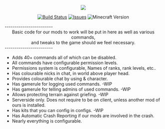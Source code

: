 <p align="center"><img src="https://avatars2.githubusercontent.com/u/9244320?v=3&s=200"></p>
<p align="center">
  <a href="https://github.com/HxCKDMS/HxCCore/">
      <img src="http://67.187.15.252:8080/buildStatus/icon?job=HxCCore" alt="Build Status"></a>
  <a href="https://github.com/HxCKDMS/HxCCore/issues">
      <img src="https://img.shields.io/github/issues-raw/HxCKDMS/HxCCore.svg" alt="Issues"></a>
  <a><img src="https://img.shields.io/badge/minecraft-1.7.10-blue.svg" alt="Minecraft Version"></a>
</p>
------------------------
<div align="center"> Basic code for our mods to work will be put in here as well as various commands,</div> 
<div align="center">and tweaks to the game should we feel necessary. </div>
------------------------

* Adds 40+ commands all of which can be disabled.
* All commands have configurable permission levels.
* Permissions system is configurable, Names of ranks, rank levels, etc..
* Has colourable nicks in chat, in world above player head.
* Provides colourable chat by using & character.
* Has gamerule for logging used commands. -WIP
* Has gamerule for telling admins of used commands. -WIP
* Allows protecting terrain against griefing. -WIP
* Serverside only. Does not require to be on client, unless another mod of ours is installed.
* Has kits that you can config in configs. -WIP
* Has Automatic Crash Reporting if our mods are involved in the crash.
* Nearly everything is configurable.
